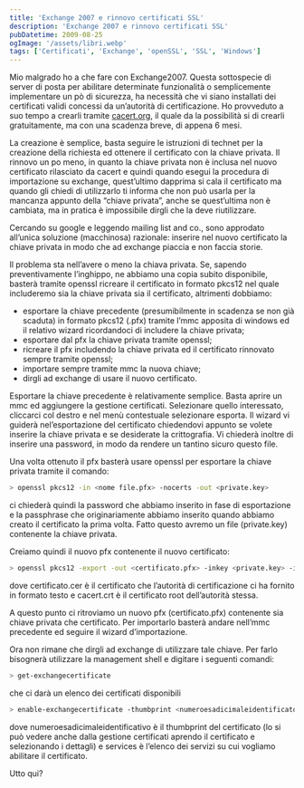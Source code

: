 ```yaml
---
title: 'Exchange 2007 e rinnovo certificati SSL'
description: 'Exchange 2007 e rinnovo certificati SSL'
pubDatetime: 2009-08-25
ogImage: '/assets/libri.webp'
tags: ['Certificati', 'Exchange', 'openSSL', 'SSL', 'Windows']
---
```


Mio malgrado ho a che fare con Exchange2007. Questa sottospecie di server di posta per abilitare determinate funzionalità o semplicemente implementare un pò di sicurezza, ha necessità che vi siano installati dei certificati validi concessi da un’autorità di certificazione. Ho provveduto a suo tempo a crearli tramite [cacert.org](https://www.cacert.org "CAcert.org"), il quale da la possibilità si di crearli gratuitamente, ma con una scadenza breve, di appena 6 mesi.

La creazione è semplice, basta seguire le istruzioni di technet per la creazione della richiesta ed ottenere il certificato con la chiave privata. Il rinnovo un po meno, in quanto la chiave privata non è inclusa nel nuovo certificato rilasciato da cacert e quindi quando esegui la procedura di importazione su exchange, quest’ultimo dapprima si cala il certificato ma quando gli chiedi di utilizzarlo ti informa che non può usarla per la mancanza appunto della “chiave privata”, anche se quest’ultima non è cambiata, ma in pratica è impossibile dirgli che la deve riutilizzare.

Cercando su google e leggendo mailing list and co., sono approdato all’unica soluzione (macchinosa) razionale: inserire nel nuovo certificato la chiave privata in modo che ad exchange piaccia e non faccia storie.

Il problema sta nell’avere o meno la chiava privata. Se, sapendo preventivamente l’inghippo, ne abbiamo una copia subito disponibile, basterà tramite openssl ricreare il certificato in formato pkcs12 nel quale includeremo sia la chiave privata sia il certificato, altrimenti dobbiamo:

- esportare la chiave precedente (presumibilmente in scadenza se non già scaduta) in formato pkcs12 (.pfx) tramite l’mmc apposita di windows ed il relativo wizard ricordandoci di includere la chiave privata;
- esportare dal pfx la chiave privata tramite openssl;
- ricreare il pfx includendo la chiave privata ed il certificato rinnovato sempre tramite openssl;
- importare sempre tramite mmc la nuova chiave;
- dirgli ad exchange di usare il nuovo certificato.

Esportare la chiave precedente è relativamente semplice. Basta aprire un mmc ed aggiungere la gestione certificati. Selezionare quello interessato, cliccarci col destro e nel menù contestuale selezionare esporta. Il wizard vi guiderà nel’esportazione del certificato chiedendovi appunto se volete inserire la chiave privata e se desiderate la crittografia. Vi chiederà inoltre di inserire una password, in modo da rendere un tantino sicuro questo file.

Una volta ottenuto il pfx basterà usare openssl per esportare la chiave privata tramite il comando:
```sh
> openssl pkcs12 -in <nome file.pfx> -nocerts -out <private.key>
```
ci chiederà quindi la password che abbiamo inserito in fase di esportazione e la passphrase che originariamente abbiamo inserito quando abbiamo creato il certificato la prima volta. Fatto questo avremo un file (private.key) contenente  la chiave privata.

Creiamo quindi il nuovo pfx contenente il nuovo certificato:
```sh
> openssl pkcs12 -export -out <certificato.pfx> -inkey <private.key> -in <certificato.cer> -certfile CAcert.crt
```
dove certificato.cer è il certificato che l’autorità di certificazione ci ha fornito in formato testo e cacert.crt è il certificato root dell’autorità stessa.

A questo punto ci ritroviamo un nuovo pfx (certificato.pfx) contenente sia chiave privata che certificato. Per importarlo basterà andare nell’mmc precedente ed seguire il wizard d’importazione.

Ora non rimane che dirgli ad exchange di utilizzare tale chiave. Per farlo bisognerà utilizzare la management shell e digitare i seguenti comandi:
```sh
> get-exchangecertificate
```
che ci darà un elenco dei certificati disponibili
```sh
> enable-exchangecertificate -thumbprint <numeroesadicimaleidentificato> -services "IMAP,POP,SMTP"
```
dove numeroesadicimaleidentificativo è il thumbprint del certificato (lo si può vedere anche dalla gestione certificati aprendo il certificato e selezionando i dettagli) e services è l’elenco dei servizi su cui vogliamo abilitare il certificato.

Utto qui?
